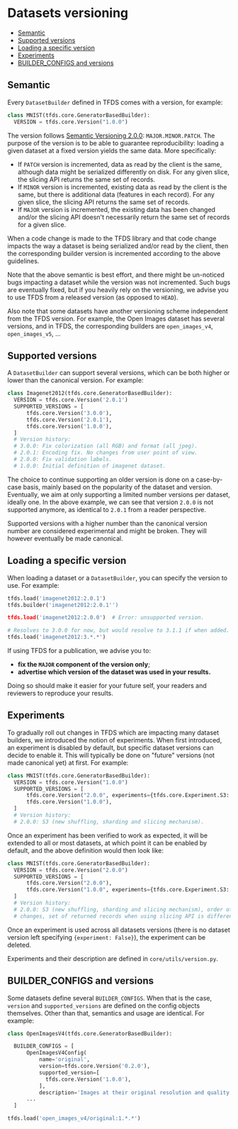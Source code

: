 # Datasets versioning

*  [Semantic](#semantic)
*  [Supported versions](#supported-versions)
*  [Loading a specific version](#loading-a-specific-version)
*  [Experiments](#experiments)
*  [BUILDER_CONFIGS and versions](#builder-configs-and-versions)

## Semantic

Every `DatasetBuilder` defined in TFDS comes with a version, for example:

```py
class MNIST(tfds.core.GeneratorBasedBuilder):
  VERSION = tfds.core.Version("1.0.0")
```

The version follows
[Semantic Versioning 2.0.0](https://semver.org/spec/v2.0.0.html):
`MAJOR.MINOR.PATCH`. The purpose of the version is to be able to guarantee
reproducibility: loading a given dataset at a fixed version yields the same
data. More specifically:

 - If `PATCH` version is incremented, data as read by the client is the same,
 although data might be serialized differently on disk. For any given slice, the
 slicing API returns the same set of records.
 - If `MINOR` version is incremented, existing data as read by the client is the
 same, but there is additional data (features in each record). For any given
 slice, the  slicing API returns the same set of records.
 - If `MAJOR` version is incremented, the existing data has been changed and/or
 the slicing API doesn't necessarily return the same set of records for a given
 slice.

When a code change is made to the TFDS library and that code change impacts the
way a dataset is being serialized and/or read by the client, then the
corresponding builder version is incremented according to the above guidelines.

Note that the above semantic is best effort, and there might be un-noticed bugs
impacting a dataset while the version was not incremented. Such bugs are
eventually fixed, but if you heavily rely on the versioning, we advise you to
use TFDS from a released version (as opposed to `HEAD`).

Also note that some datasets have another versioning scheme independent from
the TFDS version. For example, the Open Images dataset has several versions,
and in TFDS, the corresponding builders are `open_images_v4`, `open_images_v5`,
...

## Supported versions

A `DatasetBuilder` can support several versions, which can be both higher or
lower than the canonical version. For example:

```py
class Imagenet2012(tfds.core.GeneratorBasedBuilder):
  VERSION = tfds.core.Version('2.0.1')
  SUPPORTED_VERSIONS = [
      tfds.core.Version('3.0.0'),
      tfds.core.Version('2.0.1'),
      tfds.core.Version('1.0.0'),
  ]
  # Version history:
  # 3.0.0: Fix colorization (all RGB) and format (all jpeg).
  # 2.0.1: Encoding fix. No changes from user point of view.
  # 2.0.0: Fix validation labels.
  # 1.0.0: Initial definition of imagenet dataset.
```

The choice to continue supporting an older version is done on a case-by-case
basis, mainly based on the popularity of the dataset and version. Eventually, we
aim at only supporting a limited number versions per dataset, ideally one. In
the above example, we can see that version `2.0.0` is not supported anymore, as
identical to `2.0.1` from a reader perspective.

Supported versions with a higher number than the canonical version number are
considered experimental and might be broken. They will however eventually be
made canonical.

## Loading a specific version

When loading a dataset or a `DatasetBuilder`, you can specify the version to
use. For example:

```py
tfds.load('imagenet2012:2.0.1')
tfds.builder('imagenet2012:2.0.1'')

tfds.load('imagenet2012:2.0.0')  # Error: unsupported version.

# Resolves to 3.0.0 for now, but would resolve to 3.1.1 if when added.
tfds.load('imagenet2012:3.*.*')
```

If using TFDS for a publication, we advise you to:

 - **fix the `MAJOR` component of the version only**;
 - **advertise which version of the dataset was used in your results.**

Doing so should make it easier for your future self, your readers and
reviewers to reproduce your results.

## Experiments

To gradually roll out changes in TFDS which are impacting many dataset builders,
we introduced the notion of experiments. When first introduced, an experiment
is disabled by default, but specific dataset versions can decide to enable it.
This will typically be done on "future" versions (not made canonical yet) at
first. For example:

```py
class MNIST(tfds.core.GeneratorBasedBuilder):
  VERSION = tfds.core.Version("1.0.0")
  SUPPORTED_VERSIONS = [
      tfds.core.Version("2.0.0", experiments={tfds.core.Experiment.S3: True}),
      tfds.core.Version("1.0.0"),
  ]
  # Version history:
  # 2.0.0: S3 (new shuffling, sharding and slicing mechanism).
```

Once an experiment has been verified to work as expected, it will be extended to
all or most datasets, at which point it can be enabled by default, and the above
definition would then look like:

```py
class MNIST(tfds.core.GeneratorBasedBuilder):
  VERSION = tfds.core.Version("2.0.0")
  SUPPORTED_VERSIONS = [
      tfds.core.Version("2.0.0"),
      tfds.core.Version("1.0.0", experiments={tfds.core.Experiment.S3: False}),
  ]
  # Version history:
  # 2.0.0: S3 (new shuffling, sharding and slicing mechanism), order of records
  # changes, set of returned records when using slicing API is different.
```

Once an experiment is used across all datasets versions (there is no dataset
version left specifying `{experiment: False}`), the experiment can be deleted.

Experiments and their description are defined in `core/utils/version.py`.

## BUILDER_CONFIGS and versions

Some datasets define several `BUILDER_CONFIGS`. When that is the case, `version`
and `supported_versions` are defined on the config objects themselves. Other
than that, semantics and usage are identical. For example:

```py
class OpenImagesV4(tfds.core.GeneratorBasedBuilder):

  BUILDER_CONFIGS = [
      OpenImagesV4Config(
          name='original',
          version=tfds.core.Version('0.2.0'),
          supported_version=[
            tfds.core.Version('1.0.0'),
          ],
          description='Images at their original resolution and quality.'),
      ...
  ]

tfds.load('open_images_v4/original:1.*.*')
```
